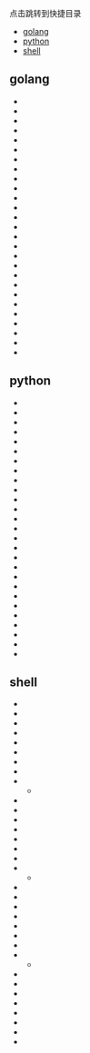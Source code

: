 点击跳转到快捷目录

- [golang](#golang)
- [python](#python)
- [shell](#shell)









## golang
- 
- 
- 
- 
- 
- 
- 
- 
- 

- 
- 
- 
- 
- 
- 
- 
- 
- 

- 
- 
- 
- 
- 
- 
- 
- 
- 





## python

- 
- 
- 
- 
- 
- 
- 
- 
- 
- 
- 
- 
- 
- 
- 
- 
- 
- 


- 
- 
- 
- 
- 
- 
- 
- 
- 







## shell
- 
- 
- 
- 
- 
- 
- 
- 
- - 
- 
- 
- 
- 
- 
- 
- 
- - 
- 
- 
- 
- 
- 
- 
- 
- - 
- 
- 
- 
- 
- 
- 
- 
- 
